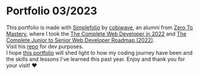 # Portfolio 03/2023

This portfolio is made with [Simplefolio](https://github.com/cobiwave/simplefolio) by [cobiwave](https://github.com/cobiwave), an alumni from [Zero To Mastery](https://zerotomastery.io/), where I took the [The Complete Web Developer in 2022](https://zerotomastery.io/courses/coding-bootcamp/) and [The Complete Junior to Senior Web Developer Roadmap (2022)](https://zerotomastery.io/courses/junior-to-senior-web-developer-roadmap/).
<br>
Visit his [repo](https://github.com/cobiwave/simplefolio) for dev purposes.
<br>
I hope [this portfolio]() will shed light to how my coding journey have been and the skills and lessons I've learned this past year. Enjoy and thank you for your visit! :heart:
